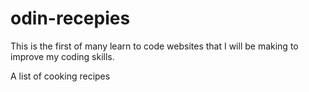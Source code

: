 # odin-recepies

This is the first of many learn to code websites that I will be making to improve my coding skills.

A list of cooking recipes